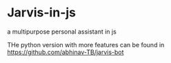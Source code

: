 # Jarvis-in-js
a multipurpose personal assistant in js

THe python version with more features can be found in https://github.com/abhinav-TB/jarvis-bot
